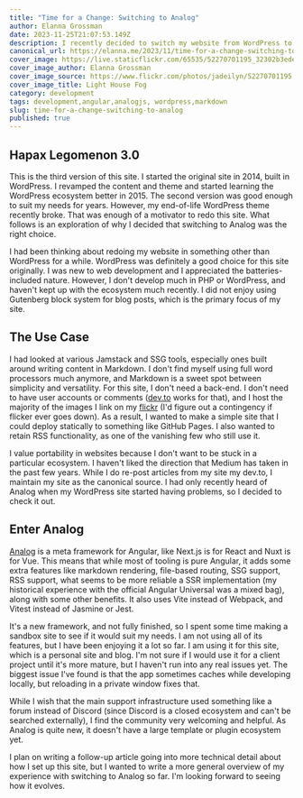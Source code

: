 ```yaml
---
title: "Time for a Change: Switching to Analog"
author: Elanna Grossman
date: 2023-11-25T21:07:53.149Z
description: I recently decided to switch my website from WordPress to Analog, a meta framework for Angular.
canonical_url: https://elanna.me/2023/11/time-for-a-change-switching-to-analog
cover_image: https://live.staticflickr.com/65535/52270701195_32302b3ede_c.jpg
cover_image_author: Elanna Grossman
cover_image_source: https://www.flickr.com/photos/jadeilyn/52270701195
cover_image_title: Light House Fog
category: development
tags: development,angular,analogjs, wordpress,markdown
slug: time-for-a-change-switching-to-analog
published: true
---
```


## Hapax Legomenon 3.0

This is the third version of this site. I started the original site in 2014, built in WordPress. I revamped the content and theme and started learning the WordPress ecosystem better in 2015. The second version was good enough to suit my needs for years. However, my end-of-life WordPress theme recently broke. That was enough of a motivator to redo this site. What follows is an exploration of why I decided that switching to Analog was the right choice.

I had been thinking about redoing my website in something other than WordPress for a while. WordPress was definitely a good choice for this site originally. I was new to web development and I appreciated the batteries-included nature. However, I don't develop much in PHP or WordPress, and haven't kept up with the ecosystem much recently. I did not enjoy using Gutenberg block system for blog posts, which is the primary focus of my site.

## The Use Case

I had looked at various Jamstack and SSG tools, especially ones built around writing content in Markdown. I don't find myself using full word processors much anymore, and Markdown is a sweet spot between simplicity and versatility. For this site, I don't need a back-end. I don't need to have user accounts or comments (<a href="https://dev.to/karvel" target="_blank" rel="noopener">dev.to</a> works for that), and I host the majority of the images I link on my <a href="https://www.flickr.com/photos/jadeilyn/" target="_blank" rel="noopener">flickr</a> (I'd figure out a contingency if flicker ever goes down). As a result, I wanted to make a simple site that I could deploy statically to something like GitHub Pages. I also wanted to retain RSS functionality, as one of the vanishing few who still use it.

I value portability in websites because I don't want to be stuck in a particular ecosystem. I haven't liked the direction that Medium has taken in the past few years. While I do re-post articles from my site my dev.to, I maintain my site as the canonical source. I had only recently heard of Analog when my WordPress site started having problems, so I decided to check it out.

## Enter Analog

<a href="https://analogjs.org/" target="_blank" rel="noopener">Analog</a> is a meta framework for Angular, like Next.js is for React and Nuxt is for Vue. This means that while most of tooling is pure Angular, it adds some extra features like markdown rendering, file-based routing, SSG support, RSS support, what seems to be more reliable a SSR implementation (my historical experience with the official Angular Universal was a mixed bag), along with some other benefits. It also uses Vite instead of Webpack, and Vitest instead of Jasmine or Jest.

It's a new framework, and not fully finished, so I spent some time making a sandbox site to see if it would suit my needs. I am not using all of its features, but I have been enjoying it a lot so far. I am using it for this site, which is a personal site and blog. I'm not sure if I would use it for a client project until it's more mature, but I haven't run into any real issues yet. The biggest issue I've found is that the app sometimes caches while developing locally, but reloading in a private window fixes that.

While I wish that the main support infrastructure used something like a forum instead of Discord (since Discord is a closed ecosystem and can't be searched externally), I find the community very welcoming and helpful. As Analog is quite new, it doesn't have a large template or plugin ecosystem yet.

I plan on writing a follow-up article going into more technical detail about how I set up this site, but I wanted to write a more general overview of my experience with switching to Analog so far. I'm looking forward to seeing how it evolves.
